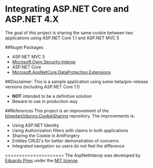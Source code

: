 Integrating ASP.NET Core and ASP.NET 4.X 
=====================
The goal of this project is sharing the same cookie between two applications using ASP.NET Core 1.1 and ASP.NET MVC 5

##Nuget Packages
- ASP.NET MVC 5
 - [Microsoft.Owin.Security.Interop](https://www.nuget.org/packages/Microsoft.Owin.Security.Interop/)
- ASP.NET Core
 - [Microsoft.AspNetCore.DataProtection.Extensions](https://www.nuget.org/packages/Microsoft.AspNetCore.DataProtection.Extensions)
 
##Disclaimer:
This is a sample application using some beta/pre-release versions (including ASP.NET Core 1.1)
- **NOT** intended to be a definitive solution
- Beware to use in production way

##References
This project is an improvement of the [blowdart/idunno.CookieSharing](https://github.com/blowdart/idunno.CookieSharing) repository.
The improvements is:

- Using ASP.NET Identity
- Using Authorization filters with claims in both applications
- Sharing the Cookie in AntiForgery
- Entities CRUD's for better demonstration of concerns
- Integrated navigation so users do not feel the difference

=====================
The AspNetInterop was developed by [Eduardo Pires](http://eduardopires.net.br) under the [MIT license](LICENSE).
